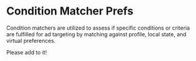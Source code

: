 # Condition Matcher Prefs

Condition matchers are utilized to assess if specific conditions or criteria are fulfilled for ad targeting by matching against profile, local state, and virtual preferences.

Please add to it!
